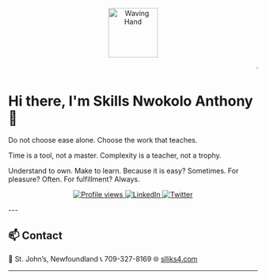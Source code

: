 <p align="center">
  <img src="https://media.giphy.com/media/hvRJCLFzcasrR4ia7z/giphy.gif" alt="Waving Hand" width="100" />
</p>

<marquee behavior="scroll" direction="left" scrollamount="5">✨ Welcome to my GitHub Profile! ✨</marquee>

# Hi there, I'm Skills Nwokolo Anthony 👋
Do not choose ease alone.
Choose the work that teaches.

Time is a tool, not a master.
Complexity is a teacher, not a trophy.

Understand to own. Make to learn.
Because it is easy? Sometimes.
For pleasure? Often.
For fulfillment? Always.


<p align="center">
  <a href="https://github.com/slliks4">
    <img src="https://komarev.com/ghpvc/?username=slliks4&color=blue" alt="Profile views" />
  </a>
  <a href="https://www.linkedin.com/in/slliks4">
    <img src="https://img.shields.io/badge/LinkedIn-Connect-blue?logo=linkedin" alt="LinkedIn" />
  </a>
  <a href="https://twitter.com/slliks4">
    <img src="https://img.shields.io/badge/Twitter-@slliks4-blue?logo=twitter" alt="Twitter" />
  </a>
</p>
---

## 📫 Contact

📍 St. John’s, Newfoundland
📞 709-327-8169
🌐 [slliks4.com](https://www.slliks4.com)

---


<!--
**slliks4/slliks4** is a ✨ _special_ ✨ repository because its `README.md` (this file) appears on your GitHub profile.

Here are some ideas to get you started:

- 🔭 I’m currently working on ...
- 🌱 I’m currently learning ...
- 👯 I’m looking to collaborate on ...
- 🤔 I’m looking for help with ...
- 💬 Ask me about ...
- 📫 How to reach me: ...
- 😄 Pronouns: ...
- ⚡ Fun fact: ...
-->
